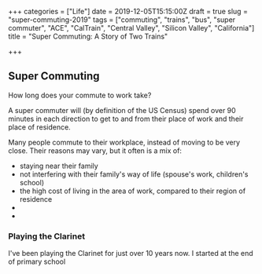 +++
categories = ["Life"]
date = 2019-12-05T15:15:00Z
draft = true
slug = "super-commuting-2019"
tags = ["commuting", "trains", "bus", "super commuter", "ACE", "CalTrain", "Central Valley", "Silicon Valley", "California"]
title = "Super Commuting: A Story of Two Trains"

+++
## Super Commuting

How long does your commute to work take?

A super commuter will (by definition of the US Census) spend over 90 minutes in each direction to get to and from their place of work and their place of residence.

Many people commute to their workplace, instead of moving to be very close. Their reasons may vary, but it often is a mix of:

* staying near their family
* not interfering with their family's way of life (spouse's work, children's school)
* the high cost of living in the area of work, compared to their region of residence
* 
* 

### Playing the Clarinet

I've been playing the Clarinet for just over 10 years now. I started at the end of primary school
